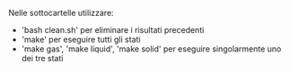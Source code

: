 Nelle sottocartelle utilizzare:
- 'bash clean.sh' per eliminare i risultati precedenti
- 'make' per eseguire tutti gli stati
- 'make gas', 'make liquid', 'make solid' per eseguire singolarmente uno dei tre stati
